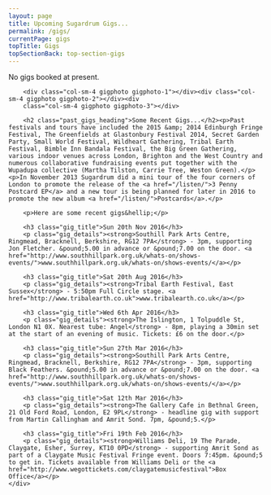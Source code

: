 ```yaml
---
layout: page
title: Upcoming Sugardrum Gigs...
permalink: /gigs/
currentPage: gigs
topTitle: Gigs
topSectionBack: top-section-gigs
---
```


<article class="col-xs-12">
	<div class="text-col">
		<p>No gigs booked at present.</p>

		<div class="col-sm-4 gigphoto gigphoto-1"></div><div class="col-sm-4 gigphoto gigphoto-2"></div><div
		class="col-sm-4 gigphoto gigphoto-3"></div>

		<h2 class="past_gigs_heading">Some Recent Gigs...</h2><p>Past festivals and tours have included the 2015 &amp; 2014 Edinburgh Fringe Festival, The Greenfields at Glastonbury Festival 2014, Secret Garden Party, Small World Festival, Wildheart Gathering, Tribal Earth Festival, Bimble Inn Bandala Festival, the Big Green Gathering, various indoor venues across London, Brighton and the West Country and numerous collaborative fundraising events put together with the Wupadupa collective (Martha Tilston, Carrie Tree, Weston Green).</p><p>In November 2013 Sugardrum did a mini tour of the four corners of London to promote the release of the <a href="/listen/">3 Penny Postcard EP</a> and a new tour is being planned for later in 2016 to promote the new album <a href="/listen/">Postcards</a>.</p>

		<p>Here are some recent gigs&hellip;</p>

		<h3 class="gig_title">Sun 20th Nov 2016</h3>
		<p class="gig_details"><strong>Southill Park Arts Centre, Ringmead, Bracknell, Berkshire, RG12 7PA</strong> - 3pm, supporting Jon Fletcher. &pound;5.00 in advance or &pound;7.00 on the door. <a href="http://www.southhillpark.org.uk/whats-on/shows-events/">www.southhillpark.org.uk/whats-on/shows-events/</a></p>

		<h3 class="gig_title">Sat 20th Aug 2016</h3>
		<p class="gig_details"><strong>Tribal Earth Festival, East Sussex</strong> - 5:50pm Full Circle stage. <a href="http://www.tribalearth.co.uk">www.tribalearth.co.uk</a></p>

		<h3 class="gig_title">Wed 6th Apr 2016</h3>
		<p class="gig_details"><strong>The Islington, 1 Tolpuddle St, London N1 0X. Nearest tube: Angel</strong> - 8pm, playing a 30min set at the start of an evening of music. Tickets: £6 on the door.</p>

		<h3 class="gig_title">Sun 27th Mar 2016</h3>
		<p class="gig_details"><strong>Southill Park Arts Centre, Ringmead, Bracknell, Berkshire, RG12 7PA</strong> - 3pm, supporting Black Feathers. &pound;5.00 in advance or &pound;7.00 on the door. <a href="http://www.southhillpark.org.uk/whats-on/shows-events/">www.southhillpark.org.uk/whats-on/shows-events/</a></p>

		<h3 class="gig_title">Sat 12th Mar 2016</h3>
		<p class="gig_details"><strong>The Gallery Cafe in Bethnal Green, 21 Old Ford Road, London, E2 9PL</strong> - headline gig with support from Martin Callingham and Amrit Sond. 7pm, &pound;5.</p>

		<h3 class="gig_title">Fri 19th Feb 2016</h3>
		<p class="gig_details"><strong>Williams Deli, 19 The Parade, Claygate, Esher, Surrey, KT10 0PD</strong> - supporting Amrit Sond as part of a Claygate Music Festival Fringe event. Doors 7:45pm. &pound;5 to get in. Tickets available from Williams Deli or the <a href="http://www.wegottickets.com/claygatemusicfestival">Box Office</a></p>
	</div>
</article>